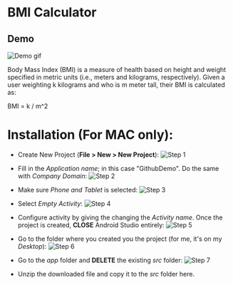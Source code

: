 # BMI Calculator

## Demo
![Demo gif](https://imgur.com/Ff76aaX.gif)


Body Mass Index (BMI) is a measure of health based on height and weight specified in metric units (i.e.,
meters and kilograms, respectively). Given a user weighting k kilograms and who is m meter tall, their BMI
is calculated as:

BMI = k / m^2

  
# Installation (For MAC only):

  - Create New Project (**File > New > New Project**):
   ![Step 1](https://imgur.com/97hJKuS.png)
- Fill in the *Application name*; in this case "GithubDemo". Do the same with *Company Domain*:
 ![Step 2](https://imgur.com/9cfVSjz.png)
- Make sure *Phone and Tablet* is selected:
 ![Step 3](https://imgur.com/1wNcsMH.png)

- Select *Empty Activity*:
 ![Step 4](https://imgur.com/rFIUF4E.png)
- Configure activity by giving the changing the *Activity name*. Once the project is created, **CLOSE** Android Studio entirely:
 ![Step 5](https://imgur.com/B8RC5vc.png)
-  Go to the folder where you created you the project (for me, it's on my *Desktop*):
 ![Step 6](https://imgur.com/1mwvudb.png)
- Go to the *app* folder and **DELETE** the existing *src* folder:
 ![Step 7](https://imgur.com/W17yGSX.png)
- Unzip the downloaded file and copy it to the *src* folder here.  


